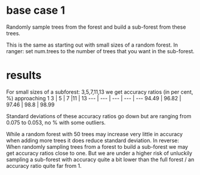 # base case 1
Randomly sample trees from the forest and build a sub-forest from these trees.

This is the same as starting out with small sizes of a random forest. In ranger: set num.trees to the number of trees that you want in the sub-forest.

# results
For small sizes of a subforest: 3,5,7,11,13 we get accuracy ratios (in per cent, \%) approaching 1
3 | 5 | 7 |11 | 13
--- | --- | --- | --- | ---
94.49 | 96.82 | 97.46 | 98.8 | 98.99

Standard deviations of these accuracy ratios go down but are ranging from 0.075 to 0.053, no \% with some outliers.

While a random forest with 50 trees may increase very little in accuracy when adding more trees it does reduce standard deviation. In reverse: When randomly sampling trees from a forest to build a sub-forest we may get accuracy ratios close to one. But we are under a higher risk of unluckily sampling a sub-forest with accuracy quite a bit lower than the full forest / an accuracy ratio quite far from 1.
